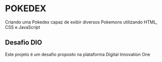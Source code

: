 # POKEDEX

Criando uma Pokedex capaz de exibir diversos Pokemons utilizando HTML, CSS e JavaScript

## Desafio DIO

Este projeto é um desafio proposto na plataforma Digital Innovation One

